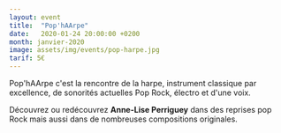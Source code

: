 ```yaml
---
layout: event
title:  "Pop'hAArpe"
date:   2020-01-24 20:00:00 +0200
month: janvier-2020
image: assets/img/events/pop-harpe.jpg
tarif: 5€
---
```


Pop'hAArpe c'est la rencontre de la harpe, instrument classique par excellence, de sonorités actuelles Pop Rock, électro et d'une voix.

Découvrez ou redécouvrez **Anne-Lise Perriguey** dans des reprises pop Rock mais aussi dans de nombreuses compositions originales.
